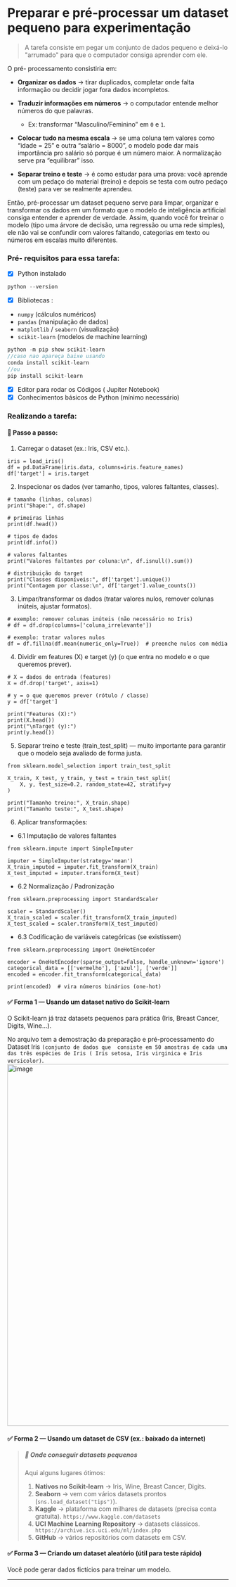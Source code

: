 # Preparar e pré-processar um dataset pequeno para experimentação
> A tarefa consiste em pegar um conjunto de dados pequeno e deixá-lo "arrumado" para que o computador consiga aprender com ele.

O pré- processamento consistiria em:

- **Organizar os dados** → tirar duplicados, completar onde falta informação ou decidir jogar fora dados incompletos.


- **Traduzir informações em números** → o computador entende melhor números do que palavras.
    - Ex: transformar “Masculino/Feminino” em `0` e `1`.
- **Colocar tudo na mesma escala** → se uma coluna tem valores como “idade = 25” e outra “salário = 8000”, o modelo pode dar mais importância pro salário só porque é um número maior. A normalização serve pra “equilibrar” isso.
- **Separar treino e teste** → é como estudar para uma prova: você aprende com um pedaço do material (treino) e depois se testa com outro pedaço (teste) para ver se realmente aprendeu.

Então, pré-processar um dataset pequeno serve para limpar, organizar e transformar os dados em um formato que o modelo de inteligência artificial consiga entender e aprender de verdade.
Assim, quando você for treinar o modelo (tipo uma árvore de decisão, uma regressão ou uma rede simples), ele não vai se confundir com valores faltando, categorias em texto ou números em escalas muito diferentes.
### Pré- requisitos para essa tarefa:
- [x]  Python instalado

```jsx
python --version

```

- [x]  Bibliotecas :
- `numpy` (cálculos numéricos)
- `pandas` (manipulação de dados)
- `matplotlib` / `seaborn` (visualização)
- `scikit-learn` (modelos de machine learning)

```jsx
python -m pip show scikit-learn
//caso nao apareça baixe usando 
conda install scikit-learn
//ou 
pip install scikit-learn

```

- [x]  Editor para rodar os Códigos ( Jupiter Notebook)
- [x]  Conhecimentos básicos de Python (mínimo necessário)
### Realizando a tarefa:
#### 🚦 Passo a passo:
1. Carregar o dataset (ex.: Iris, CSV etc.).
```
iris = load_iris()
df = pd.DataFrame(iris.data, columns=iris.feature_names)
df['target'] = iris.target
```
2. Inspecionar os dados (ver tamanho, tipos, valores faltantes, classes).
```
# tamanho (linhas, colunas)
print("Shape:", df.shape)

# primeiras linhas
print(df.head())

# tipos de dados
print(df.info())

# valores faltantes
print("Valores faltantes por coluna:\n", df.isnull().sum())

# distribuição do target
print("Classes disponíveis:", df['target'].unique())
print("Contagem por classe:\n", df['target'].value_counts())
```
3. Limpar/transformar os dados (tratar valores nulos, remover colunas inúteis, ajustar formatos).
```
# exemplo: remover colunas inúteis (não necessário no Iris)
# df = df.drop(columns=['coluna_irrelevante'])

# exemplo: tratar valores nulos
df = df.fillna(df.mean(numeric_only=True))  # preenche nulos com média
```
4. Dividir em features (X) e target (y) (o que entra no modelo e o que queremos prever).
```
# X = dados de entrada (features)
X = df.drop('target', axis=1)

# y = o que queremos prever (rótulo / classe)
y = df['target']

print("Features (X):")
print(X.head())
print("\nTarget (y):")
print(y.head())
```
5. Separar treino e teste (train_test_split) — muito importante para garantir que o modelo seja avaliado de forma justa.
```
from sklearn.model_selection import train_test_split

X_train, X_test, y_train, y_test = train_test_split(
    X, y, test_size=0.2, random_state=42, stratify=y
)

print("Tamanho treino:", X_train.shape)
print("Tamanho teste:", X_test.shape)
```
6. Aplicar transformações:
- 6.1 Imputação de valores faltantes
```
from sklearn.impute import SimpleImputer

imputer = SimpleImputer(strategy='mean')
X_train_imputed = imputer.fit_transform(X_train)
X_test_imputed = imputer.transform(X_test)

```
- 6.2 Normalização / Padronização
```
from sklearn.preprocessing import StandardScaler

scaler = StandardScaler()
X_train_scaled = scaler.fit_transform(X_train_imputed)
X_test_scaled = scaler.transform(X_test_imputed)
```
- 6.3 Codificação de variáveis categóricas (se existissem)
```
from sklearn.preprocessing import OneHotEncoder

encoder = OneHotEncoder(sparse_output=False, handle_unknown='ignore')
categorical_data = [['vermelho'], ['azul'], ['verde']]
encoded = encoder.fit_transform(categorical_data)

print(encoded)  # vira números binários (one-hot)

```

#### ✅ Forma 1 — Usando um dataset nativo do Scikit-learn

O Scikit-learn já traz datasets pequenos para prática (Iris, Breast Cancer, Digits, Wine...).

No arquivo   tem a demostração da preparação e pré-processamento do Dataset Iris `(conjunto de dados que  consiste em 50 amostras de cada uma das três espécies de Iris ( Iris setosa, Iris virginica e Iris versicolor)`.
<img width="1898" height="823" alt="image" src="https://github.com/user-attachments/assets/a0407a65-35bf-4bdf-a7a7-0e9a508dd772" />


#### ✅ Forma 2 — Usando um dataset de CSV (ex.: baixado da internet)
> ##### 🔹  Onde conseguir datasets pequenos
> Aqui alguns lugares ótimos:
> 1. **Nativos no Scikit-learn** → Iris, Wine, Breast Cancer, Digits.
> 2. **Seaborn** → vem com vários datasets prontos (`sns.load_dataset("tips")`).
> 3. **Kaggle** → plataforma com milhares de datasets (precisa conta gratuita). `https://www.kaggle.com/datasets`
> 4. **UCI Machine Learning Repository** → datasets clássicos. ` https://archive.ics.uci.edu/ml/index.php`
> 5. **GitHub** → vários repositórios com datasets em CSV.

#### ✅ Forma 3 — Criando um dataset aleatório (útil para teste rápido)
Você pode gerar dados fictícios para treinar um modelo.

---
&nbsp;<br>
&nbsp;<br>
&nbsp;<br>
&nbsp;<br> 

